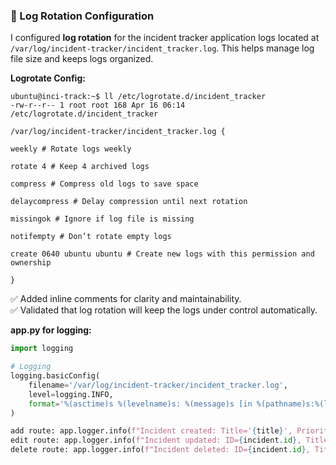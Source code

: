 ### 📁 Log Rotation Configuration

I configured **log rotation** for the incident tracker application logs located at `/var/log/incident-tracker/incident_tracker.log`. This helps manage log file size and keeps logs organized.

**Logrotate Config:** 
```
ubuntu@inci-track:~$ ll /etc/logrotate.d/incident_tracker
-rw-r--r-- 1 root root 168 Apr 16 06:14 /etc/logrotate.d/incident_tracker
```

    /var/log/incident-tracker/incident_tracker.log { 

    weekly # Rotate logs weekly 
    
    rotate 4 # Keep 4 archived logs 
    
    compress # Compress old logs to save space 
    
    delaycompress # Delay compression until next rotation 
    
    missingok # Ignore if log file is missing 
    
    notifempty # Don’t rotate empty logs 
    
    create 0640 ubuntu ubuntu # Create new logs with this permission and ownership
    
    }


✅ Added inline comments for clarity and maintainability.  
✅ Validated that log rotation will keep the logs under control automatically.

**app.py for logging:**

```python
import logging

# Logging
logging.basicConfig(
    filename='/var/log/incident-tracker/incident_tracker.log',
    level=logging.INFO,
    format='%(asctime)s %(levelname)s: %(message)s [in %(pathname)s:%(lineno)d]'
)

add route: app.logger.info(f"Incident created: Title='{title}', Priority={priority}")
edit route: app.logger.info(f"Incident updated: ID={incident.id}, Title='{incident.title}', Priority={incident.priority}")
delete route: app.logger.info(f"Incident deleted: ID={incident.id}, Title='{incident.title}'")
```
